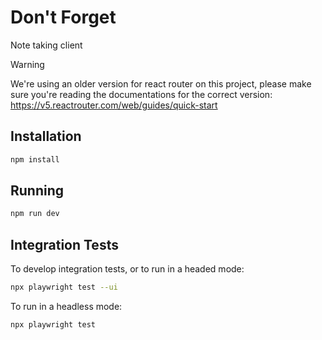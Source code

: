# Don't Forget

Note taking client

> [!WARNING]
> We're using an older version for react router on this project, please make sure you're reading the documentations for the correct version: https://v5.reactrouter.com/web/guides/quick-start

## Installation

```sh
npm install
```

## Running

```sh
npm run dev
```

## Integration Tests

To develop integration tests, or to run in a headed mode:

```sh
npx playwright test --ui
```

To run in a headless mode:

```sh
npx playwright test
```

